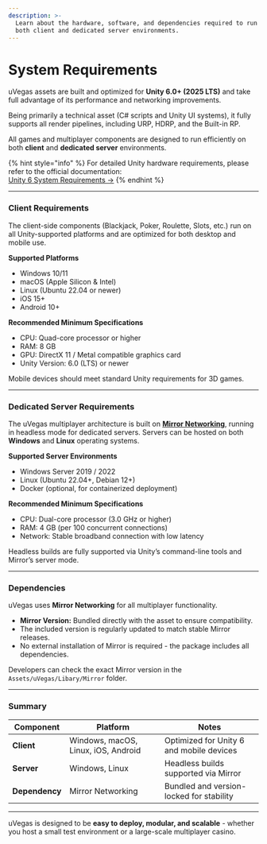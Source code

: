 ```yaml
---
description: >-
  Learn about the hardware, software, and dependencies required to run uVegas on
  both client and dedicated server environments.
---
```


# System Requirements

uVegas assets are built and optimized for **Unity 6.0+ (2025 LTS)** and take full advantage of its performance and networking improvements.

Being primarily a technical asset (C# scripts and Unity UI systems), it fully supports all render pipelines, including URP, HDRP, and the Built-in RP.

All games and multiplayer components are designed to run efficiently on both **client** and **dedicated server** environments.

{% hint style="info" %}
For detailed Unity hardware requirements, please refer to the official documentation:\
[Unity 6 System Requirements →](https://docs.unity3d.com/Manual/system-requirements.html)
{% endhint %}

***

### Client Requirements

The client-side components (Blackjack, Poker, Roulette, Slots, etc.) run on all Unity-supported platforms and are optimized for both desktop and mobile use.

**Supported Platforms**

* Windows 10/11
* macOS (Apple Silicon & Intel)
* Linux (Ubuntu 22.04 or newer)
* iOS 15+
* Android 10+

**Recommended Minimum Specifications**

* CPU: Quad-core processor or higher
* RAM: 8 GB
* GPU: DirectX 11 / Metal compatible graphics card
* Unity Version: 6.0 (LTS) or newer

Mobile devices should meet standard Unity requirements for 3D games.

***

### Dedicated Server Requirements

The uVegas multiplayer architecture is built on [**Mirror Networking**](https://mirror-networking.com/), running in headless mode for dedicated servers. Servers can be hosted on both **Windows** and **Linux** operating systems.

**Supported Server Environments**

* Windows Server 2019 / 2022
* Linux (Ubuntu 22.04+, Debian 12+)
* Docker (optional, for containerized deployment)

**Recommended Minimum Specifications**

* CPU: Dual-core processor (3.0 GHz or higher)
* RAM: 4 GB (per 100 concurrent connections)
* Network: Stable broadband connection with low latency

Headless builds are fully supported via Unity’s command-line tools and Mirror’s server mode.

***

### Dependencies

uVegas uses **Mirror Networking** for all multiplayer functionality.

* **Mirror Version:** Bundled directly with the asset to ensure compatibility.
* The included version is regularly updated to match stable Mirror releases.
* No external installation of Mirror is required - the package includes all dependencies.

Developers can check the exact Mirror version in the `Assets/uVegas/Libary/Mirror` folder.

***

### Summary

| Component      | Platform                            | Notes                                    |
| -------------- | ----------------------------------- | ---------------------------------------- |
| **Client**     | Windows, macOS, Linux, iOS, Android | Optimized for Unity 6 and mobile devices |
| **Server**     | Windows, Linux                      | Headless builds supported via Mirror     |
| **Dependency** | Mirror Networking                   | Bundled and version-locked for stability |

***

uVegas is designed to be **easy to deploy, modular, and scalable** - whether you host a small test environment or a large-scale multiplayer casino.
